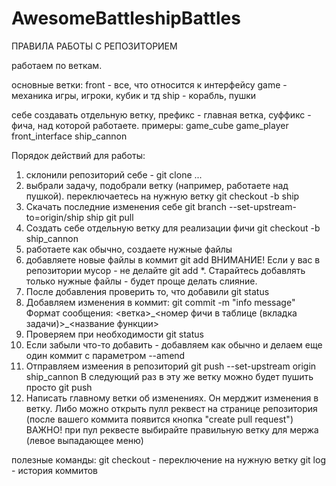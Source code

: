 # AwesomeBattleshipBattles

ПРАВИЛА РАБОТЫ С РЕПОЗИТОРИЕМ

работаем по веткам.

основные ветки:
front - все, что относится к интерфейсу
game  - механика игры, игроки, кубик и тд
ship  - корабль, пушки

себе создавать отдельную ветку, префикс - главная ветка, суффикс - фича, над которой работаете.
примеры:
game_cube
game_player
front_interface
ship_cannon

Порядок действий для работы:
1.  склонили репозиторий себе - git clone ...
2.  выбрали задачу, подобрали ветку (например, работаете над пушкой). 
    переключаетесь на нужную ветку git checkout -b ship
3.  Скачать последние изменения себе git branch --set-upstream-to=origin/ship ship
    git pull
4.  Создать себе отдельную ветку для реализации фичи git checkout -b ship_cannon
5.  работаете как обычно, создаете нужные файлы
6.  добавляете новые файлы в коммит git add <filename>
    ВНИМАНИЕ! Если у вас в репозитории мусор - не делайте git add *.
    Старайтесь добавлять только нужные файлы - будет проще делать слияние.
7.  После добавления проверить то, что добавили git status
8.  Добавляем изменения в коммит: git commit -m "info message"
    Формат сообщения: <ветка>\_<номер фичи в таблице (вкладка задачи)>\_<название функции>
9.  Проверяем при необходимости git status
10. Если забыли что-то добавить - добавляем как обычно и делаем еще один коммит с параметром --amend
11. Отправляем измеения в репозиторий git push --set-upstream origin ship_cannon
    В следующий раз в эту же ветку можно будет пушить просто git push
12. Написать главному ветки об изменениях. Он мерджит изменения в ветку. 
    Либо можно открыть пулл реквест на странице репозитория (после вашего коммита появится кнопка "сreate pull request")
    ВАЖНО! при пул реквесте выбирайте правильную ветку для мержа (левое выпадающее меню)
   
   
   
полезные команды:
git checkout <branch> - переключение на нужную ветку
git log - история коммитов
